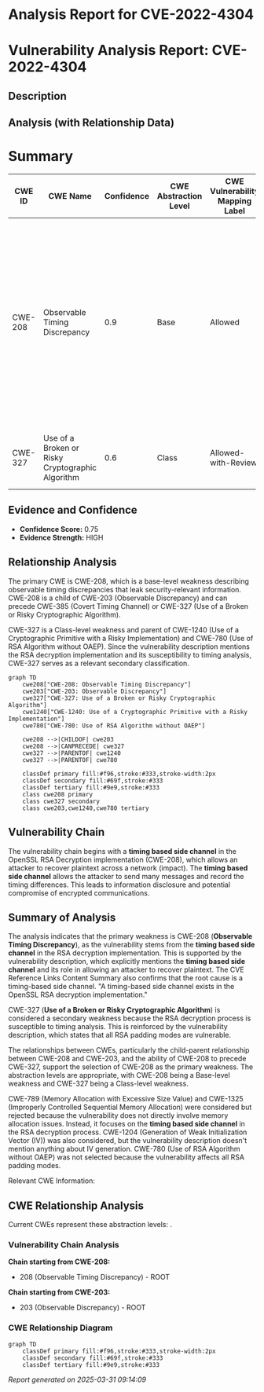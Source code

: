 # Analysis Report for CVE-2022-4304

# Vulnerability Analysis Report: CVE-2022-4304

## Description



## Analysis (with Relationship Data)

# Summary
| CWE ID  | CWE Name  | Confidence | CWE Abstraction Level | CWE Vulnerability Mapping Label | CWE-Vulnerability Mapping Notes |
|---|---|---|---|---|---|
| CWE-208 | Observable Timing Discrepancy | 0.9 | Base | Allowed | Primary CWE. The vulnerability is due to variations in the time it takes to perform the RSA decryption operation, which can be measured by an attacker to extract information about the secret data being decrypted. |
| CWE-327 | Use of a Broken or Risky Cryptographic Algorithm | 0.6 | Class | Allowed-with-Review | Secondary CWE. RSA decryption is susceptible to timing analysis |

## Evidence and Confidence

*   **Confidence Score:** 0.75
*   **Evidence Strength:** HIGH

## Relationship Analysis
The primary CWE is CWE-208, which is a base-level weakness describing observable timing discrepancies that leak security-relevant information. CWE-208 is a child of CWE-203 (Observable Discrepancy) and can precede CWE-385 (Covert Timing Channel) or CWE-327 (Use of a Broken or Risky Cryptographic Algorithm).

CWE-327 is a Class-level weakness and parent of CWE-1240 (Use of a Cryptographic Primitive with a Risky Implementation) and CWE-780 (Use of RSA Algorithm without OAEP). Since the vulnerability description mentions the RSA decryption implementation and its susceptibility to timing analysis, CWE-327 serves as a relevant secondary classification.

```mermaid
graph TD
    cwe208["CWE-208: Observable Timing Discrepancy"]
    cwe203["CWE-203: Observable Discrepancy"]
    cwe327["CWE-327: Use of a Broken or Risky Cryptographic Algorithm"]
    cwe1240["CWE-1240: Use of a Cryptographic Primitive with a Risky Implementation"]
    cwe780["CWE-780: Use of RSA Algorithm without OAEP"]
    
    cwe208 -->|CHILDOF| cwe203
    cwe208 -->|CANPRECEDE| cwe327
    cwe327 -->|PARENTOF| cwe1240
    cwe327 -->|PARENTOF| cwe780

    classDef primary fill:#f96,stroke:#333,stroke-width:2px
    classDef secondary fill:#69f,stroke:#333
    classDef tertiary fill:#9e9,stroke:#333
    class cwe208 primary
    class cwe327 secondary
    class cwe203,cwe1240,cwe780 tertiary
```

## Vulnerability Chain
The vulnerability chain begins with a **timing based side channel** in the OpenSSL RSA Decryption implementation (CWE-208), which allows an attacker to recover plaintext across a network (impact). The **timing based side channel** allows the attacker to send many messages and record the timing differences. This leads to information disclosure and potential compromise of encrypted communications.

## Summary of Analysis
The analysis indicates that the primary weakness is CWE-208 (**Observable Timing Discrepancy**), as the vulnerability stems from the **timing based side channel** in the RSA decryption implementation. This is supported by the vulnerability description, which explicitly mentions the **timing based side channel** and its role in allowing an attacker to recover plaintext. The CVE Reference Links Content Summary also confirms that the root cause is a timing-based side channel. "A timing-based side channel exists in the OpenSSL RSA decryption implementation."

CWE-327 (**Use of a Broken or Risky Cryptographic Algorithm**) is considered a secondary weakness because the RSA decryption process is susceptible to timing analysis. This is reinforced by the vulnerability description, which states that all RSA padding modes are vulnerable.

The relationships between CWEs, particularly the child-parent relationship between CWE-208 and CWE-203, and the ability of CWE-208 to precede CWE-327, support the selection of CWE-208 as the primary weakness. The abstraction levels are appropriate, with CWE-208 being a Base-level weakness and CWE-327 being a Class-level weakness.

CWE-789 (Memory Allocation with Excessive Size Value) and CWE-1325 (Improperly Controlled Sequential Memory Allocation) were considered but rejected because the vulnerability does not directly involve memory allocation issues. Instead, it focuses on the **timing based side channel** in the RSA decryption process.
CWE-1204 (Generation of Weak Initialization Vector (IV)) was also considered, but the vulnerability description doesn't mention anything about IV generation.
CWE-780 (Use of RSA Algorithm without OAEP) was not selected because the vulnerability affects all RSA padding modes.

Relevant CWE Information:


## CWE Relationship Analysis

Current CWEs represent these abstraction levels: .


### Vulnerability Chain Analysis

**Chain starting from CWE-208:**
- 208 (Observable Timing Discrepancy) - ROOT


**Chain starting from CWE-203:**
- 203 (Observable Discrepancy) - ROOT



### CWE Relationship Diagram

```mermaid
graph TD
    classDef primary fill:#f96,stroke:#333,stroke-width:2px
    classDef secondary fill:#69f,stroke:#333
    classDef tertiary fill:#9e9,stroke:#333
```



*Report generated on 2025-03-31 09:14:09*
